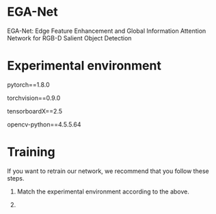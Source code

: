 # EGA-Net
EGA-Net: Edge Feature Enhancement and Global Information Attention Network for RGB-D Salient Object Detection
# Experimental environment 
pytorch==1.8.0

torchvision==0.9.0

tensorboardX==2.5

opencv-python==4.5.5.64

# Training
If you want to retrain our network, we recommend that you follow these steps.

1. Match the experimental environment according to the above.

2.
